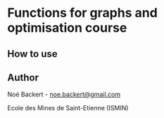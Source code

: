 # Functions for graphs and optimisation course

## How to use


## Author

Noé Backert - [noe.backert@gmail.com](mailto:noe.backert@gmail.com)

Ecole des Mines de Saint-Etienne (ISMIN)
